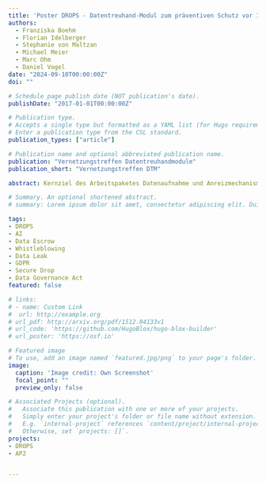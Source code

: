```yaml
---
title: 'Poster DROPS - Datentreuhand-Modul zum präventiven Schutz vor Identitätsdatenmissbrauch'
authors:
  - Franziska Boehm
  - Florian Idelberger
  - Stephanie von Maltzan
  - Michael Meier
  - Marc Ohm
  - Daniel Vogel
date: "2024-09-10T00:00:00Z"
doi: ""

# Schedule page publish date (NOT publication's date).
publishDate: "2017-01-01T00:00:00Z"

# Publication type.
# Accepts a single type but formatted as a YAML list (for Hugo requirements).
# Enter a publication type from the CSL standard.
publication_types: ["article"]

# Publication name and optional abbreviated publication name.
publication: "Vernetzungstreffen Datentreuhandmodule"
publication_short: "Vernetzungstreffen DTM"

abstract: Kernziel des Arbeitspaketes Datenaufnahme und Anreizmechanismen von DROPS ist die Entwicklung eines technisch umsetzbaren Einlieferungsmechanismus, der unter Berücksichtigung der rechtlichen Rahmenbedingungen funktioniert. Dieser Mechanismus soll die Abgabe von strukturierten und unstrukturierten Datensätzen ermöglichen und darüber hinaus ein Anreizmodell beinhalten, das Whistleblower zur Abgabe von Datensätzen an DROPS motiviert. Zusätzlich wird eine Schnittstelle zum Abgleich der Daten mit den Stammdaten vorgestellt. Besonderes Augenmerk wird dabei auf die Einhaltung rechtlicher Anforderungen und die Gewährleistung des Schutzversprechens gegenüber Whistleblowern gelegt. Die Entwicklung des Einreichungsmechanismus basiert auf umfangreichen Recherchen und Analysen der rechtlichen Rahmenbedingungen sowie der technischen Möglichkeiten. Dabei werden sowohl bestehende Technologien als auch innovative Ansätze berücksichtigt, um eine flexible und robuste Lösung zu entwickeln. Eine wesentliche Hürde bei der Umsetzung eines solchen Systems ist die Vielfalt der zu unterstützenden Datenformate und -strukturen.

# Summary. An optional shortened abstract.
# summary: Lorem ipsum dolor sit amet, consectetur adipiscing elit. Duis posuere tellus ac convallis placerat. Proin tincidunt magna sed ex sollicitudin condimentum.

tags:
- DROPS
- AI
- Data Escrow
- Whistleblowing
- Data Leak
- GDPR
- Secure Drop
- Data Governance Act
featured: false

# links:
# - name: Custom Link
#  url: http://example.org
# url_pdf: http://arxiv.org/pdf/1512.04133v1
# url_code: 'https://github.com/HugoBlox/hugo-blox-builder'
# url_poster: 'https://osf.io'

# Featured image
# To use, add an image named `featured.jpg/png` to your page's folder. 
image:
  caption: 'Image credit: Own Screenshot'
  focal_point: ""
  preview_only: false

# Associated Projects (optional).
#   Associate this publication with one or more of your projects.
#   Simply enter your project's folder or file name without extension.
#   E.g. `internal-project` references `content/project/internal-project/index.md`.
#   Otherwise, set `projects: []`.
projects:
- DROPS
- AP2


---
```

